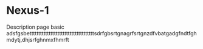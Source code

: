 # Nexus-1
Description page basic
adsfgsbetttttttttttttttttttttttttttttttttttttsdrfgbsrtgnagrfsrtgnzdfvbatgadgfndtfghmdytj,dhjsrfghnmxfhmrft
